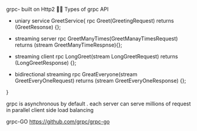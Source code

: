 grpc- built on Http2
🚀🚀
Types of grpc API

- uniary
  service GreetService{
  rpc Greet(GreetingRequest) returns (GreetResonse) {};

- streaming server
  rpc GreetManyTimes(GreetManayTimesRequest) returns (stream GreetManyTimeRespnse){};

- streaming client
  rpc LongGreet(stream LongGreetRequest) returns (LongGreetResponse) {};

- bidirectional streaming
  rpc GreatEveryone(stream GreetEveryOneRequest) returns (stream GreetEveryOneResponse) {};

}

grpc is asynchronous by default . each server can serve millions of request in parallel
client side load balancing

grpc-GO
https://github.com/grpc/grpc-go
